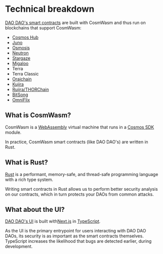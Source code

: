 # Technical breakdown

[DAO DAO's smart contracts](https://github.com/DA0-DA0/dao-contracts/) are built with CosmWasm and thus run on blockchains that support CosmWasm:

* [Cosmos Hub](https://hub.cosmos.network/)
* [Juno](https://junonetwork.io/)
* [Osmosis](https://osmosis.zone/)
* [Neutron](https://www.neutron.org/)
* [Stargaze](https://stargaze.zone/)
* [Migaloo](https://twitter.com/migaloo_zone)
* Terra
* Terra Classic
* [Oraichain](https://orai.io)
* [Kujira](https://kujira.network/)
* [Rujira/THORChain](https://rujira.network/)
* [BitSong](https://bitsong.io/)
* [OmniFlix](https://omniflix.network/)

## What is CosmWasm?

CosmWasm is a [WebAssembly](https://webassembly.org/) virtual machine that runs in a [Cosmos SDK](https://docs.cosmos.network/) module.

In practice, CosmWasm smart contracts (like DAO DAO's) are written in Rust.

## What is Rust?

[Rust](https://www.rust-lang.org/) is a performant, memory-safe, and thread-safe programming language with a rich type system.

Writing smart contracts in Rust allows us to perform better security analysis on our contracts, which in turn protects your DAOs from common attacks.

## What about the UI?

[DAO DAO's UI](https://github.com/DA0-DA0/dao-dao-ui) is built with[Next.js](https://nextjs.org/) in [TypeScript](https://www.typescriptlang.org/).

As the UI is the primary entrypoint for users interacting with DAO DAO DAOs, its security is as important as the smart contracts themselves. TypeScript increases the likelihood that bugs are detected earlier, during development.
